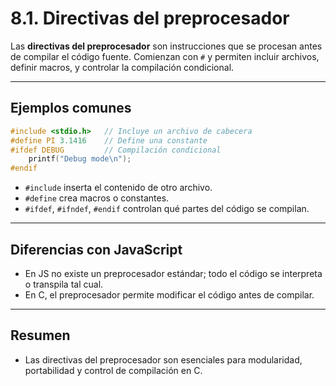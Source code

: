 # 8.1. Directivas del preprocesador

Las **directivas del preprocesador** son instrucciones que se procesan antes de compilar el código fuente. Comienzan con `#` y permiten incluir archivos, definir macros, y controlar la compilación condicional.

---

## Ejemplos comunes

```c
#include <stdio.h>   // Incluye un archivo de cabecera
#define PI 3.1416    // Define una constante
#ifdef DEBUG         // Compilación condicional
    printf("Debug mode\n");
#endif
```

- `#include` inserta el contenido de otro archivo.
- `#define` crea macros o constantes.
- `#ifdef`, `#ifndef`, `#endif` controlan qué partes del código se compilan.

---

## Diferencias con JavaScript

- En JS no existe un preprocesador estándar; todo el código se interpreta o transpila tal cual.
- En C, el preprocesador permite modificar el código antes de compilar.

---

## Resumen

- Las directivas del preprocesador son esenciales para modularidad, portabilidad y control de compilación en C.
